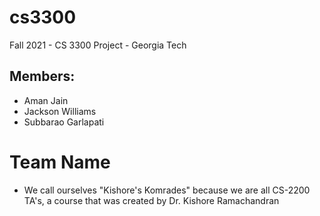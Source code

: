 # cs3300
Fall 2021 - CS 3300 Project - Georgia Tech
## Members:
* Aman Jain
* Jackson Williams
* Subbarao Garlapati

# Team Name
* We call ourselves "Kishore's Komrades" because we are all CS-2200 TA's, a course that was created by Dr. Kishore Ramachandran
